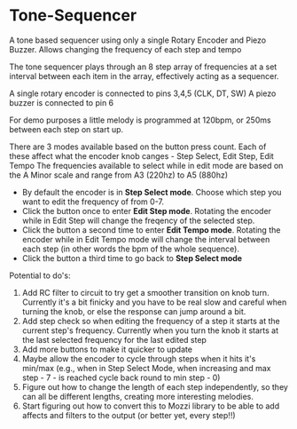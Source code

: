 # Tone-Sequencer
A tone based sequencer using only a single Rotary Encoder and Piezo Buzzer. Allows changing the frequency of each step and tempo

The tone sequencer plays through an 8 step array of frequencies at a set interval between each item in the array, effectively acting as a sequencer.

A single rotary encoder is connected to pins 3,4,5 (CLK, DT, SW) 
A piezo buzzer is connected to pin 6

For demo purposes a little melody is programmed at 120bpm, or 250ms between each step on start up.

There are 3 modes available based on the button press count. Each of these affect what the encoder knob canges - Step Select, Edit Step, Edit Tempo
The frequencies available to select while in edit mode are based on the A Minor scale and range from A3 (220hz) to A5 (880hz)

- By default the encoder is in <strong>Step Select mode</strong>. Choose which step you want to edit the frequency of from 0-7.
- Click the button once to enter <strong>Edit Step mode</strong>. Rotating the encoder while in Edit Step will change the freqency of the selected step.
- Click the button a second time to enter <strong>Edit Tempo mode</strong>. Rotating the encoder while in Edit Tempo mode will change the interval between each step (in other words the bpm of the whole sequence).
- Click the button a third time to go back to <strong>Step Select mode</strong>



Potential to do's:
1. Add RC filter to circuit to try get a smoother transition on knob turn. Currently it's a bit finicky and you have to be real slow and careful when turning the knob, or else the response can jump around a bit.
2. Add step check so when editing the frequency of a step it starts at the current step's frequency. Currently when you turn the knob it starts at the last selected frequency for the last edited step
3. Add more buttons to make it quicker to update 
4. Maybe allow the encoder to cycle through steps when it hits it's min/max (e.g., when in Step Select Mode, when increasing and max step - 7 - is reached cycle back round to min step - 0)
5. Figure out how to change the length of each step independently, so they can all be different lengths, creating more interesting melodies.
6. Start figuring out how to convert this to Mozzi library to be able to add affects and filters to the output (or better yet, every step!!)
